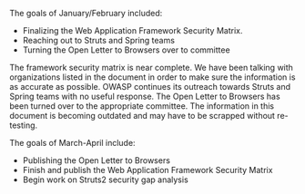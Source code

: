 The goals of January/February included:

  - Finalizing the Web Application Framework Security Matrix.
  - Reaching out to Struts and Spring teams
  - Turning the Open Letter to Browsers over to committee

The framework security matrix is near complete. We have been talking
with organizations listed in the document in order to make sure the
information is as accurate as possible. OWASP continues its outreach
towards Struts and Spring teams with no useful response. The Open Letter
to Browsers has been turned over to the appropriate committee. The
information in this document is becoming outdated and may have to be
scrapped without re-testing.

The goals of March-April include:

  - Publishing the Open Letter to Browsers
  - Finish and publish the Web Application Framework Security Matrix
  - Begin work on Struts2 security gap analysis